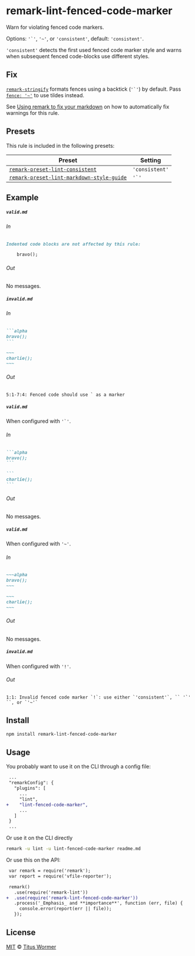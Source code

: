 <!--This file is generated-->

# remark-lint-fenced-code-marker

Warn for violating fenced code markers.

Options: ``'`'``, `'~'`, or `'consistent'`, default: `'consistent'`.

`'consistent'` detects the first used fenced code marker style and warns
when subsequent fenced code-blocks use different styles.

## Fix

[`remark-stringify`](https://github.com/remarkjs/remark/tree/master/packages/remark-stringify)
formats fences using a backtick (``'`'``) by default. Pass
[`fence: '~'`](https://github.com/remarkjs/remark/tree/master/packages/remark-stringify#optionsfence)
to use tildes instead.

See [Using remark to fix your markdown](https://github.com/remarkjs/remark-lint#using-remark-to-fix-your-markdown)
on how to automatically fix warnings for this rule.

## Presets

This rule is included in the following presets:

| Preset | Setting |
| ------ | ------- |
| [`remark-preset-lint-consistent`](https://github.com/remarkjs/remark-lint/tree/master/packages/remark-preset-lint-consistent) | `'consistent'` |
| [`remark-preset-lint-markdown-style-guide`](https://github.com/remarkjs/remark-lint/tree/master/packages/remark-preset-lint-markdown-style-guide) | ``'`'`` |

## Example

##### `valid.md`

###### In

```markdown
Indented code blocks are not affected by this rule:

    bravo();
```

###### Out

No messages.

##### `invalid.md`

###### In

````markdown
```alpha
bravo();
```

~~~
charlie();
~~~
````

###### Out

```text
5:1-7:4: Fenced code should use ` as a marker
```

##### `valid.md`

When configured with ``'`'``.

###### In

````markdown
```alpha
bravo();
```

```
charlie();
```
````

###### Out

No messages.

##### `valid.md`

When configured with `'~'`.

###### In

```markdown
~~~alpha
bravo();
~~~

~~~
charlie();
~~~
```

###### Out

No messages.

##### `invalid.md`

When configured with `'!'`.

###### Out

```text
1:1: Invalid fenced code marker `!`: use either `'consistent'`, `` '`' ``, or `'~'`
```

## Install

```sh
npm install remark-lint-fenced-code-marker
```

## Usage

You probably want to use it on the CLI through a config file:

```diff
 ...
 "remarkConfig": {
   "plugins": [
     ...
     "lint",
+    "lint-fenced-code-marker",
     ...
   ]
 }
 ...
```

Or use it on the CLI directly

```sh
remark -u lint -u lint-fenced-code-marker readme.md
```

Or use this on the API:

```diff
 var remark = require('remark');
 var report = require('vfile-reporter');

 remark()
   .use(require('remark-lint'))
+  .use(require('remark-lint-fenced-code-marker'))
   .process('_Emphasis_ and **importance**', function (err, file) {
     console.error(report(err || file));
   });
```

## License

[MIT](https://github.com/remarkjs/remark-lint/blob/master/license) © [Titus Wormer](http://wooorm.com)
